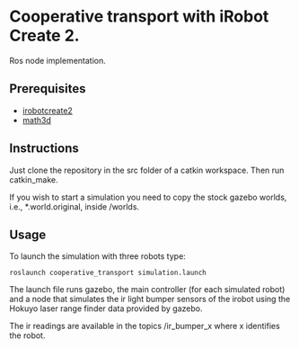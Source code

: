 Cooperative transport with iRobot Create 2.
===
Ros node implementation.

Prerequisites
---
* [irobotcreate2](https://github.com/MirkoFerrati/irobotcreate2ros.git)
* [math3d](https://pypi.python.org/pypi/math3d/3.0.0)

Instructions
---
Just clone the repository in the src folder of a catkin workspace. Then run catkin_make.

If you wish to start a simulation you need to copy the stock gazebo worlds, i.e., *.world.original,
inside /worlds.

Usage
---
To launch the simulation with three robots type:
```
roslaunch cooperative_transport simulation.launch
```
The launch file runs gazebo, the main controller (for each simulated robot) and a node that simulates the ir light bumper sensors of the irobot using the Hokuyo laser range finder data provided by gazebo.

The ir readings are available in the topics /ir_bumper_x where x identifies the robot.


